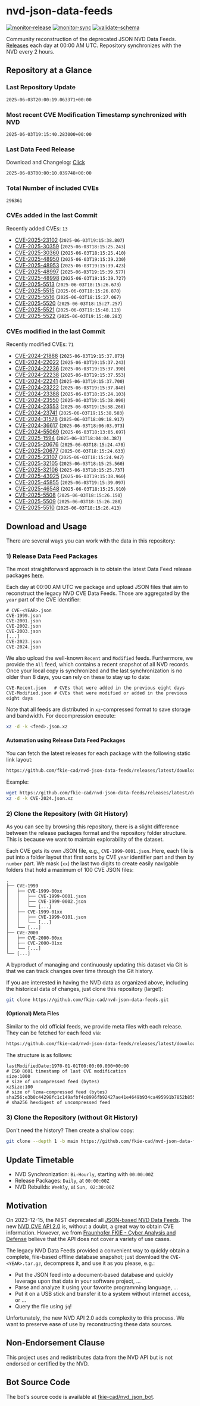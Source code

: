 # nvd-json-data-feeds

[![monitor-release](https://github.com/fkie-cad/nvd-json-data-feeds/actions/workflows/monitor_release.yml/badge.svg)](https://github.com/fkie-cad/nvd-json-data-feeds/actions/workflows/monitor_release.yml)
[![monitor-sync](https://github.com/fkie-cad/nvd-json-data-feeds/actions/workflows/monitor_sync.yml/badge.svg)](https://github.com/fkie-cad/nvd-json-data-feeds/actions/workflows/monitor_sync.yml)
[![validate-schema](https://github.com/fkie-cad/nvd-json-data-feeds/actions/workflows/validate_schema.yml/badge.svg)](https://github.com/fkie-cad/nvd-json-data-feeds/actions/workflows/validate_schema.yml)

Community reconstruction of the deprecated JSON NVD Data Feeds.
[Releases](https://github.com/fkie-cad/nvd-json-data-feeds/releases/latest) each day at 00:00 AM UTC.
Repository synchronizes with the NVD every 2 hours.

## Repository at a Glance

### Last Repository Update

```plain
2025-06-03T20:00:19.063371+00:00
```

### Most recent CVE Modification Timestamp synchronized with NVD

```plain
2025-06-03T19:15:40.283000+00:00
```

### Last Data Feed Release

Download and Changelog: [Click](https://github.com/fkie-cad/nvd-json-data-feeds/releases/latest)

```plain
2025-06-03T00:00:10.039748+00:00
```

### Total Number of included CVEs

```plain
296361
```

### CVEs added in the last Commit

Recently added CVEs: `13`

- [CVE-2025-23102](CVE-2025/CVE-2025-231xx/CVE-2025-23102.json) (`2025-06-03T19:15:38.807`)
- [CVE-2025-30359](CVE-2025/CVE-2025-303xx/CVE-2025-30359.json) (`2025-06-03T18:15:25.243`)
- [CVE-2025-30360](CVE-2025/CVE-2025-303xx/CVE-2025-30360.json) (`2025-06-03T18:15:25.410`)
- [CVE-2025-48950](CVE-2025/CVE-2025-489xx/CVE-2025-48950.json) (`2025-06-03T19:15:39.230`)
- [CVE-2025-48953](CVE-2025/CVE-2025-489xx/CVE-2025-48953.json) (`2025-06-03T19:15:39.423`)
- [CVE-2025-48997](CVE-2025/CVE-2025-489xx/CVE-2025-48997.json) (`2025-06-03T19:15:39.577`)
- [CVE-2025-48998](CVE-2025/CVE-2025-489xx/CVE-2025-48998.json) (`2025-06-03T19:15:39.727`)
- [CVE-2025-5513](CVE-2025/CVE-2025-55xx/CVE-2025-5513.json) (`2025-06-03T18:15:26.673`)
- [CVE-2025-5515](CVE-2025/CVE-2025-55xx/CVE-2025-5515.json) (`2025-06-03T18:15:26.870`)
- [CVE-2025-5516](CVE-2025/CVE-2025-55xx/CVE-2025-5516.json) (`2025-06-03T18:15:27.067`)
- [CVE-2025-5520](CVE-2025/CVE-2025-55xx/CVE-2025-5520.json) (`2025-06-03T18:15:27.257`)
- [CVE-2025-5521](CVE-2025/CVE-2025-55xx/CVE-2025-5521.json) (`2025-06-03T19:15:40.113`)
- [CVE-2025-5522](CVE-2025/CVE-2025-55xx/CVE-2025-5522.json) (`2025-06-03T19:15:40.283`)


### CVEs modified in the last Commit

Recently modified CVEs: `71`

- [CVE-2024-21888](CVE-2024/CVE-2024-218xx/CVE-2024-21888.json) (`2025-06-03T19:15:37.073`)
- [CVE-2024-22022](CVE-2024/CVE-2024-220xx/CVE-2024-22022.json) (`2025-06-03T19:15:37.243`)
- [CVE-2024-22236](CVE-2024/CVE-2024-222xx/CVE-2024-22236.json) (`2025-06-03T19:15:37.390`)
- [CVE-2024-22238](CVE-2024/CVE-2024-222xx/CVE-2024-22238.json) (`2025-06-03T19:15:37.553`)
- [CVE-2024-22241](CVE-2024/CVE-2024-222xx/CVE-2024-22241.json) (`2025-06-03T19:15:37.700`)
- [CVE-2024-23222](CVE-2024/CVE-2024-232xx/CVE-2024-23222.json) (`2025-06-03T19:15:37.840`)
- [CVE-2024-23388](CVE-2024/CVE-2024-233xx/CVE-2024-23388.json) (`2025-06-03T18:15:24.103`)
- [CVE-2024-23550](CVE-2024/CVE-2024-235xx/CVE-2024-23550.json) (`2025-06-03T19:15:38.090`)
- [CVE-2024-23553](CVE-2024/CVE-2024-235xx/CVE-2024-23553.json) (`2025-06-03T19:15:38.260`)
- [CVE-2024-23741](CVE-2024/CVE-2024-237xx/CVE-2024-23741.json) (`2025-06-03T19:15:38.503`)
- [CVE-2024-31578](CVE-2024/CVE-2024-315xx/CVE-2024-31578.json) (`2025-06-03T18:09:18.917`)
- [CVE-2024-36617](CVE-2024/CVE-2024-366xx/CVE-2024-36617.json) (`2025-06-03T18:06:03.973`)
- [CVE-2024-55069](CVE-2024/CVE-2024-550xx/CVE-2024-55069.json) (`2025-06-03T18:13:05.697`)
- [CVE-2025-1594](CVE-2025/CVE-2025-15xx/CVE-2025-1594.json) (`2025-06-03T18:04:04.387`)
- [CVE-2025-20676](CVE-2025/CVE-2025-206xx/CVE-2025-20676.json) (`2025-06-03T18:15:24.470`)
- [CVE-2025-20677](CVE-2025/CVE-2025-206xx/CVE-2025-20677.json) (`2025-06-03T18:15:24.633`)
- [CVE-2025-23107](CVE-2025/CVE-2025-231xx/CVE-2025-23107.json) (`2025-06-03T18:15:24.947`)
- [CVE-2025-32105](CVE-2025/CVE-2025-321xx/CVE-2025-32105.json) (`2025-06-03T18:15:25.560`)
- [CVE-2025-32106](CVE-2025/CVE-2025-321xx/CVE-2025-32106.json) (`2025-06-03T18:15:25.737`)
- [CVE-2025-43925](CVE-2025/CVE-2025-439xx/CVE-2025-43925.json) (`2025-06-03T19:15:38.960`)
- [CVE-2025-45855](CVE-2025/CVE-2025-458xx/CVE-2025-45855.json) (`2025-06-03T19:15:39.097`)
- [CVE-2025-46548](CVE-2025/CVE-2025-465xx/CVE-2025-46548.json) (`2025-06-03T18:15:25.910`)
- [CVE-2025-5508](CVE-2025/CVE-2025-55xx/CVE-2025-5508.json) (`2025-06-03T18:15:26.150`)
- [CVE-2025-5509](CVE-2025/CVE-2025-55xx/CVE-2025-5509.json) (`2025-06-03T18:15:26.280`)
- [CVE-2025-5510](CVE-2025/CVE-2025-55xx/CVE-2025-5510.json) (`2025-06-03T18:15:26.413`)


## Download and Usage

There are several ways you can work with the data in this repository:

### 1) Release Data Feed Packages

The most straightforward approach is to obtain the latest Data Feed release packages [here](https://github.com/fkie-cad/nvd-json-data-feeds/releases/latest).

Each day at 00:00 AM UTC we package and upload JSON files that aim to reconstruct the legacy NVD CVE Data Feeds.
Those are aggregated by the `year` part of the CVE identifier:

```
# CVE-<YEAR>.json
CVE-1999.json
CVE-2001.json
CVE-2002.json
CVE-2003.json
[...]
CVE-2023.json
CVE-2024.json
```

We also upload the well-known `Recent` and `Modified` feeds.
Furthermore, we provide the `All` feed, which contains a recent snapshot of all NVD records.
Once your local copy is synchronized and the last synchronization is no older than 8 days, you can rely on these to stay up to date:

```plain
CVE-Recent.json   # CVEs that were added in the previous eight days
CVE-Modified.json # CVEs that were modified or added in the previous eight days
```

Note that all feeds are distributed in `xz`-compressed format to save storage and bandwidth.
For decompression execute:

```sh
xz -d -k <feed>.json.xz
```

#### Automation using Release Data Feed Packages

You can fetch the latest releases for each package with the following static link layout:

```sh
https://github.com/fkie-cad/nvd-json-data-feeds/releases/latest/download/CVE-<YEAR>.json.xz
```

Example:

```sh
wget https://github.com/fkie-cad/nvd-json-data-feeds/releases/latest/download/CVE-2024.json.xz
xz -d -k CVE-2024.json.xz
```

### 2) Clone the Repository (with Git History)

As you can see by browsing this repository, there is a slight difference between the release packages format and the repository folder structure.
This is because we want to maintain explorability of the dataset.

Each CVE gets its own JSON file, e.g., `CVE-1999-0001.json`.
Here, each file is put into a folder layout that first sorts by CVE `year` identifier part and then by `number` part.
We mask (`xx`) the last two digits to create easily navigable folders that hold a maximum of 100 CVE JSON files:

```plain
.
├── CVE-1999
│   ├── CVE-1999-00xx
│   │   ├── CVE-1999-0001.json
│   │   ├── CVE-1999-0002.json
│   │   └── [...]
│   ├── CVE-1999-01xx
│   │   ├── CVE-1999-0101.json
│   │   └── [...]
│   └── [...]
├── CVE-2000
│   ├── CVE-2000-00xx
│   ├── CVE-2000-01xx
│   └── [...]
└── [...]
```

A byproduct of managing and continuously updating this dataset via Git is that we can track changes over time through the Git history.

If you are interested in having the NVD data as organized above, including the historical data of changes, just clone this repository (large!):

```sh
git clone https://github.com/fkie-cad/nvd-json-data-feeds.git
```

#### (Optional) Meta Files

Similar to the old official feeds, we provide meta files with each release. They can be fetched for each feed via:

```sh
https://github.com/fkie-cad/nvd-json-data-feeds/releases/latest/download/CVE-<YEAR>.meta
```

The structure is as follows:

```plain
lastModifiedDate:1970-01-01T00:00:00.000+00:00                          # ISO 8601 timestamp of last CVE modification
size:1000                                                               # size of uncompressed feed (bytes)
xzSize:100                                                              # size of lzma-compressed feed (bytes)
sha256:e3b0c44298fc1c149afbf4c8996fb92427ae41e4649b934ca495991b7852b855 # sha256 hexdigest of uncompressed feed
```

### 3) Clone the Repository (without Git History)

Don't need the history? Then create a shallow copy:

```sh
git clone --depth 1 -b main https://github.com/fkie-cad/nvd-json-data-feeds.git
```


## Update Timetable

* NVD Synchronization: `Bi-Hourly`, starting with `00:00:00Z`
* Release Packages: `Daily`, at `00:00:00Z`
* NVD Rebuilds: `Weekly`, at `Sun, 02:30:00Z`


## Motivation

On 2023-12-15, the NIST deprecated all [JSON-based NVD Data Feeds](https://nvd.nist.gov/vuln/data-feeds#divRetirementBanner-1).
The new [NVD CVE API 2.0](https://nvd.nist.gov/developers/vulnerabilities) is, without a doubt, a great way to obtain CVE information.
However, we from [Fraunhofer FKIE - Cyber Analysis and Defense](https://www.fkie.fraunhofer.de/en/departments/cad.html) believe that the API does not cover a variety of use cases.

The legacy NVD Data Feeds provided a convenient way to quickly obtain a complete, file-based offline database snapshot; just download the `CVE-<YEAR>.tar.gz`, decompress it, and use it as you please, e.g.:

- Put the JSON feed into a document-based database and quickly leverage upon that data in your software project, ...
- Parse and analyze it using your favorite programming language, ...
- Put it on a USB stick and transfer it to a system without internet access, or ...
- Query the file using `jq`!

Unfortunately, the new NVD API 2.0 adds complexity to this process.
We want to preserve ease of use by reconstructing these data sources.

## Non-Endorsement Clause

This project uses and redistributes data from the NVD API but is not endorsed or certified by the NVD.

## Bot Source Code

The bot's source code is available at [fkie-cad/nvd\_json\_bot](https://github.com/fkie-cad/nvd_json_bot).